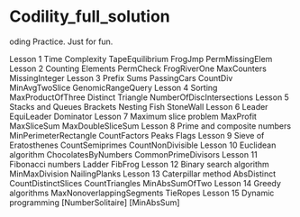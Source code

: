 # Codility_full_solution

oding Practice. Just for fun.

Lesson 1 Time Complexity
TapeEquilibrium
FrogJmp
PermMissingElem
Lesson 2 Counting Elements
PermCheck
FrogRiverOne
MaxCounters
MissingInteger
Lesson 3 Prefix Sums
PassingCars
CountDiv
MinAvgTwoSlice
GenomicRangeQuery
Lesson 4 Sorting
MaxProductOfThree
Distinct
Triangle
NumberOfDiscIntersections
Lesson 5 Stacks and Queues
Brackets
Nesting
Fish
StoneWall
Lesson 6 Leader
EquiLeader
Dominator
Lesson 7 Maximum slice problem
MaxProfit
MaxSliceSum
MaxDoubleSliceSum
Lesson 8 Prime and composite numbers
MinPerimeterRectangle
CountFactors
Peaks
Flags
Lesson 9 Sieve of Eratosthenes
CountSemiprimes
CountNonDivisible
Lesson 10 Euclidean algorithm
ChocolatesByNumbers
CommonPrimeDivisors
Lesson 11 Fibonacci numbers
Ladder
FibFrog
Lesson 12 Binary search algorithm
MinMaxDivision
NailingPlanks
Lesson 13 Caterpillar method
AbsDistinct
CountDistinctSlices
CountTriangles
MinAbsSumOfTwo
Lesson 14 Greedy algorithms
MaxNonoverlappingSegments
TieRopes
Lesson 15 Dynamic programming
[NumberSolitaire]
[MinAbsSum]
